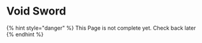 # Void Sword

{% hint style="danger" %}
This Page is not complete yet. Check back later
{% endhint %}

